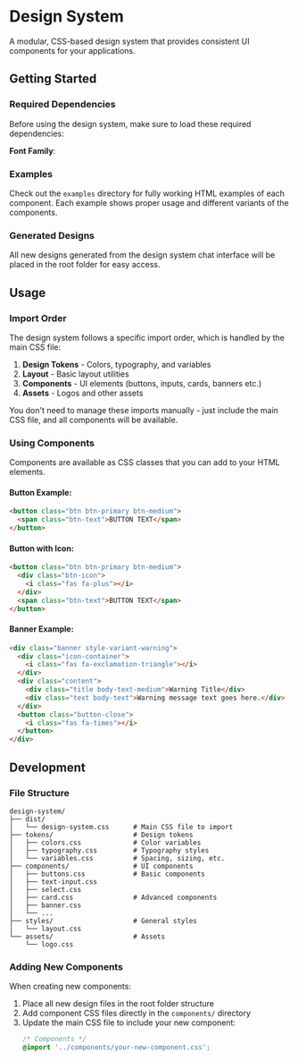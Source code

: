 # Design System

A modular, CSS-based design system that provides consistent UI components for your applications.

## Getting Started

### Required Dependencies

Before using the design system, make sure to load these required dependencies:

**Font Family**:
  <link rel="preload" href="https://fonts.googleapis.com/css2?family=Inter:wght@400;500;600;700&display=swap" as="style">
  <link href="https://fonts.googleapis.com/css2?family=Inter:wght@400;500;600;700&display=swap" rel="stylesheet">
  <link href="https://cdnjs.cloudflare.com/ajax/libs/font-awesome/6.5.1/css/all.min.css" rel="stylesheet">

### Examples

Check out the `examples` directory for fully working HTML examples of each component. Each example shows proper usage and different variants of the components.

### Generated Designs

All new designs generated from the design system chat interface will be placed in the root folder for easy access.

## Usage

### Import Order

The design system follows a specific import order, which is handled by the main CSS file:

1. **Design Tokens** - Colors, typography, and variables
2. **Layout** - Basic layout utilities
3. **Components** - UI elements (buttons, inputs, cards, banners etc.)
4. **Assets** - Logos and other assets

You don't need to manage these imports manually - just include the main CSS file, and all components will be available.

### Using Components

Components are available as CSS classes that you can add to your HTML elements.

#### Button Example:

```html
<button class="btn btn-primary btn-medium">
  <span class="btn-text">BUTTON TEXT</span>
</button>
```

#### Button with Icon:

```html
<button class="btn btn-primary btn-medium">
  <div class="btn-icon">
    <i class="fas fa-plus"></i>
  </div>
  <span class="btn-text">BUTTON TEXT</span>
</button>
```

#### Banner Example:

```html
<div class="banner style-variant-warning">
  <div class="icon-container">
    <i class="fas fa-exclamation-triangle"></i>
  </div>
  <div class="content">
    <div class="title body-text-medium">Warning Title</div>
    <div class="text body-text">Warning message text goes here.</div>
  </div>
  <button class="button-close">
    <i class="fas fa-times"></i>
  </button>
</div>
```

## Development

### File Structure

```
design-system/
├── dist/
│   └── design-system.css      # Main CSS file to import
├── tokens/                    # Design tokens
│   ├── colors.css             # Color variables
│   ├── typography.css         # Typography styles
│   └── variables.css          # Spacing, sizing, etc.
├── components/                # UI components
│   ├── buttons.css            # Basic components
│   ├── text-input.css
│   ├── select.css
│   ├── card.css               # Advanced components
│   ├── banner.css
│   └── ...
├── styles/                    # General styles
│   └── layout.css
└── assets/                    # Assets
    └── logo.css
```

### Adding New Components

When creating new components:

1. Place all new design files in the root folder structure
2. Add component CSS files directly in the `components/` directory
3. Update the main CSS file to include your new component:
   ```css
   /* Components */
   @import '../components/your-new-component.css';
   ```